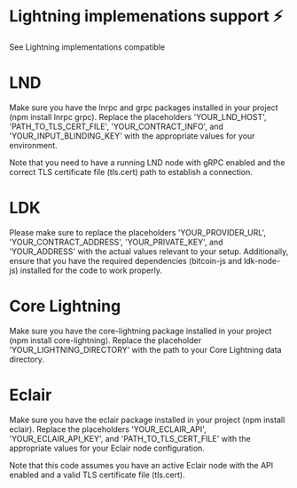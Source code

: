 # Lightning implemenations support ⚡

See Lightning implementations compatible

# LND 

Make sure you have the lnrpc and grpc packages installed in your project (npm install lnrpc grpc). Replace the placeholders 'YOUR_LND_HOST', 'PATH_TO_TLS_CERT_FILE', 'YOUR_CONTRACT_INFO', and 'YOUR_INPUT_BLINDING_KEY' with the appropriate values for your environment.

Note that you need to have a running LND node with gRPC enabled and the correct TLS certificate file (tls.cert) path to establish a connection. 

# LDK 

Please make sure to replace the placeholders 'YOUR_PROVIDER_URL', 'YOUR_CONTRACT_ADDRESS', 'YOUR_PRIVATE_KEY', and 'YOUR_ADDRESS' with the actual values relevant to your setup. Additionally, ensure that you have the required dependencies (bitcoin-js and ldk-node-js) installed for the code to work properly.

# Core Lightning 

Make sure you have the core-lightning package installed in your project (npm install core-lightning). Replace the placeholder 'YOUR_LIGHTNING_DIRECTORY' with the path to your Core Lightning data directory.

# Eclair 

Make sure you have the eclair package installed in your project (npm install eclair). Replace the placeholders 'YOUR_ECLAIR_API', 'YOUR_ECLAIR_API_KEY', and 'PATH_TO_TLS_CERT_FILE' with the appropriate values for your Eclair node configuration.

Note that this code assumes you have an active Eclair node with the API enabled and a valid TLS certificate file (tls.cert).
